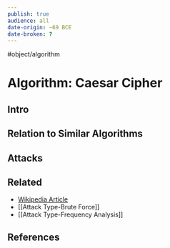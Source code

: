 ```yaml
---
publish: true
audience: all
date-origin: ~69 BCE
date-broken: ?
---
```

#object/algorithm 
# Algorithm: Caesar Cipher
## Intro

## Relation to Similar Algorithms

## Attacks

## Related
- [Wikipedia Article](https://en.wikipedia.org/wiki/Caesar_cipher)
- [[Attack Type-Brute Force]]
- [[Attack Type-Frequency Analysis]]

## References 
